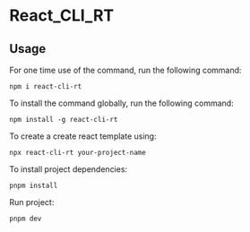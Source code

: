 # React_CLI_RT

## Usage

For one time use of the command, run the following command:

```shell
npm i react-cli-rt
```

To install the command globally, run the following command:

```shell
npm install -g react-cli-rt
```

To create a create react template using:

```
npx react-cli-rt your-project-name
```

To install project dependencies:

`pnpm install`

Run project:

```
pnpm dev
```
